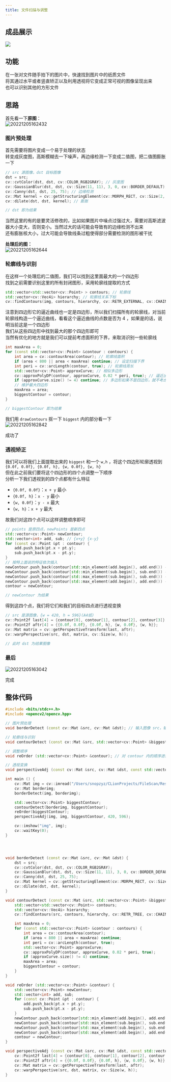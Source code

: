 ```yaml
---
title: 文件扫描与调整
---
```




## 成品展示

![](http://1308117710.vod2.myqcloud.com/eddbaa7fvodcq1308117710/a7b5be92243791577507021980/Z8cYnGA1zJMA.png)

## 功能

在一张对文件随手拍下的图片中，快速找到图片中的纸质文件  
将其通过水平或者竖直矫正以及利用透视将它变成正常可视的图像呈现出来  
也可以识别其他的方形文件  

## 思路

首先看一下**原图**：  
![20221205162432](http://1308117710.vod2.myqcloud.com/eddbaa7fvodcq1308117710/030dc7a1243791577508679822/f0.png)

### 图片预处理

首先需要将图片变成一个易于处理的状态  
转变成灰度图，高斯模糊去一下噪声，再边缘检测一下变成二值图，把二值图膨胀一下  

```cpp
// src 源图像，dst 目标图像
dst = src;
cv::cvtColor(dst, dst, cv::COLOR_RGB2GRAY); // 灰度图
cv::GaussianBlur(dst, dst, cv::Size(11, 11), 3, 0, cv::BORDER_DEFAULT); // 高斯滤波
cv::Canny(dst, dst, 25, 75); // 边缘检测
cv::Mat kernel = cv::getStructuringElement(cv::MORPH_RECT, cv::Size(2, 2)); // 膨胀核
cv::dilate(dst, dst, kernel); // 膨胀

// dst 即为结果
```

当然这里的有的是要灵活修改的，比如如果图片中噪点过强过大，需要对高斯滤波器大小变大，否则变小。当然过大的话可能会导致有的边缘检测不出来   
还有膨胀核大小，过大可能会导致线条过粗使得部分需要检测的图形被干扰  

**处理后的图：**  
![20221205162644](http://1308117710.vod2.myqcloud.com/eddbaa7fvodcq1308117710/b14135f4243791577507452902/f0.png)

### 轮廓线与识别

在这样一个处理后的二值图，我们可以找到这里面最大的一个四边形  
找到之前需要识别这里的所有封闭图形，采用轮廓线提取的方式

```cpp
std::vector<std::vector<cv::Point> > contours; // 轮廓线
std::vector<cv::Vec4i> hierarchy; // 轮廓线关系下标
cv::findContours(img, contours, hierarchy, cv::RETR_EXTERNAL, cv::CHAIN_APPROX_SIMPLE);
```

注意到四边形它的逼近曲线也一定是四边形，所以我们扫描所有的轮廓线，对当前轮廓线构造一个逼近曲线，看看这个逼近曲线的点数是否为 $4$ ，如果是的话，说明当前这是一个四边形  
我们从这些四边形中找到最大的那个四边形即可  
当然有优化的地方就是我们可以提前考虑面积的下界，来取消识别一些轮廓线

```cpp
int maxArea = 0;
for (const std::vector<cv::Point> &contour : contours) {
    int area = cv::contourArea(contour); // 轮廓线面积
    if (area < 800 || area < maxArea) continue; // 设定扫描下界
    int peri = cv::arcLength(contour, true); // 轮廓线周长
    std::vector<cv::Point> approxCurve; // 相似多边形
    cv::approxPolyDP(contour, approxCurve, 0.02 * peri, true); // 逼近出相似多边形
    if (approxCurve.size() != 4) continue; // 多边形如果不是四边形，就不考虑了
  	// 维护最大四边形
    maxArea = area;
    biggestContour = contour;
}

// biggestContour 即为结果
```

我们用 `drawContours` 抠一下 `biggest` 内的部分看一下  
![20221205162842](http://1308117710.vod2.myqcloud.com/eddbaa7fvodcq1308117710/bab8cb1b243791577507870059/f0.png)  

成功了

### 透视矫正

我们可以将我们上面提取出来的 `biggest` 和一个 `w,h` ，将这个四边形轮廓透视到 `{0.0f, 0.0f}, {0.0f, h}, {w, 0.0f}, {w, h}`  
但在此之前我们要将这个四边形的四个点调整一下顺序  
分析一下我们透视到的四个点都有什么特征  

- `{0.0f, 0.0f}`：`x + y` 最小
- `{0.0f, h}`：`x - y` 最小
- `{w, 0.0f}`：`y - x` 最大
- `{w, h}`：`x + y` 最大

故我们对这四个点可以这样调整顺序即可

```cpp
// points 是原四点，newPoints 是新四点
std::vector<cv::Point> newContour;
std::vector<int> add, sub; // {x+y} {x-y}
for (const cv::Point &pt : contour) {
    add.push_back(pt.x + pt.y);
    sub.push_back(pt.x - pt.y);
}
// 按特上面说的特征依次插入
newContour.push_back(contour[std::min_element(add.begin(), add.end()) - add.begin()]);
newContour.push_back(contour[std::min_element(sub.begin(), sub.end()) - sub.begin()]);
newContour.push_back(contour[std::max_element(sub.begin(), sub.end()) - sub.begin()]);
newContour.push_back(contour[std::max_element(add.begin(), add.end()) - add.begin()]);
contour = newContour; 

// newContour 为结果
```

得到这四个点，我们将它们和我们的目标四点进行透视变换  

```cpp
// src 是源图像，{w = 420, h = 596}(A4纸)
cv::Point2f last[4] = {contour[0], contour[1], contour[2], contour[3]};
cv::Point2f aftr[4] = {{0.0f, 0.0f}, {0.0f, h}, {w, 0.0f}, {w, h}};
cv::Mat matrix = cv::getPerspectiveTransform(last, aftr);
cv::warpPerspective(src, dst, matrix, cv::Size(w, h));
 
// 此时 dst 为结果图像
```

### 最后
![20221205163042](http://1308117710.vod2.myqcloud.com/eddbaa7fvodcq1308117710/b8205184243791577507739829/f0.png)

完成



## 整体代码

```cpp
#include <bits/stdc++.h>
#include <opencv2/opencv.hpp>

// 图片预处理
void borderDetect (const cv::Mat &src, cv::Mat &dst); // 输入图像 src，输出图像 dst

// 轮廓线与识别
void contourDetect (const cv::Mat &src, std::vector<cv::Point> &biggestContour); // 输入图像 src，输出识别出来的四边形轮廓线 biggestContour

// 调整顺序
void reOrder (std::vector<cv::Point> &contour); // 对 contour 内的顺序进行调整后再传出来

// 透视变换
void perspectiveAdj (const cv::Mat &src, cv::Mat &dst, const std::vector<cv::Point> &contour, float w, float h); // src 变成一个 w*h 的矩形，四个角为原先的 contour 

int main () {
    cv::Mat img = cv::imread("/Users/snopzyz/CLionProjects/FileScan/Resources/paper.jpg");
    cv::Mat borderimg;
    borderDetect(img, borderimg);

    std::vector<cv::Point> biggestContour;
    contourDetect(borderimg, biggestContour);
    reOrder(biggestContour);
    perspectiveAdj(img, img, biggestContour, 420, 596);

    cv::imshow("img", img);
    cv::waitKey(0);
}




void borderDetect (const cv::Mat &src, cv::Mat &dst) {
    dst = src;
    cv::cvtColor(dst, dst, cv::COLOR_RGB2GRAY);
    cv::GaussianBlur(dst, dst, cv::Size(11, 11), 3, 0, cv::BORDER_DEFAULT);
    cv::Canny(dst, dst, 25, 75);
    cv::Mat kernel = cv::getStructuringElement(cv::MORPH_RECT, cv::Size(2, 2));
    cv::dilate(dst, dst, kernel);
}

void contourDetect (const cv::Mat &src, std::vector<cv::Point> &biggestContour) {
    std::vector<std::vector<cv::Point>> contours;
    std::vector<cv::Vec4i> hierarchy;
    cv::findContours(src, contours, hierarchy, cv::RETR_TREE, cv::CHAIN_APPROX_NONE);

    int maxArea = 0;
    for (const std::vector<cv::Point> &contour : contours) {
        int area = cv::contourArea(contour);
        if (area < 800 || area < maxArea) continue;
        int peri = cv::arcLength(contour, true);
        std::vector<cv::Point> approxCurve;
        cv::approxPolyDP(contour, approxCurve, 0.02 * peri, true);
        if (approxCurve.size() != 4) continue;
        maxArea = area;
        biggestContour = contour;
    }
}

void reOrder (std::vector<cv::Point> &contour) {
    std::vector<cv::Point> newContour;
    std::vector<int> add, sub;
    for (const cv::Point &pt : contour) {
        add.push_back(pt.x + pt.y);
        sub.push_back(pt.x - pt.y);
    }
    newContour.push_back(contour[std::min_element(add.begin(), add.end()) - add.begin()]);
    newContour.push_back(contour[std::min_element(sub.begin(), sub.end()) - sub.begin()]);
    newContour.push_back(contour[std::max_element(sub.begin(), sub.end()) - sub.begin()]);
    newContour.push_back(contour[std::max_element(add.begin(), add.end()) - add.begin()]);
    contour = newContour;
}

void perspectiveAdj (const cv::Mat &src, cv::Mat &dst, const std::vector<cv::Point> &contour, float w, float h) {
    cv::Point2f last[4] = {contour[0], contour[1], contour[2], contour[3]};
    cv::Point2f aftr[4] = {{0.0f, 0.0f}, {0.0f, h}, {w, 0.0f}, {w, h}};
    cv::Mat matrix = cv::getPerspectiveTransform(last, aftr);
    cv::warpPerspective(src, dst, matrix, cv::Size(w, h));
}
```

